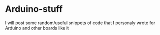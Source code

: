 # Arduino-stuff

I will post some random/useful snippets of code that I personaly wrote for Arduino and other boards like it
